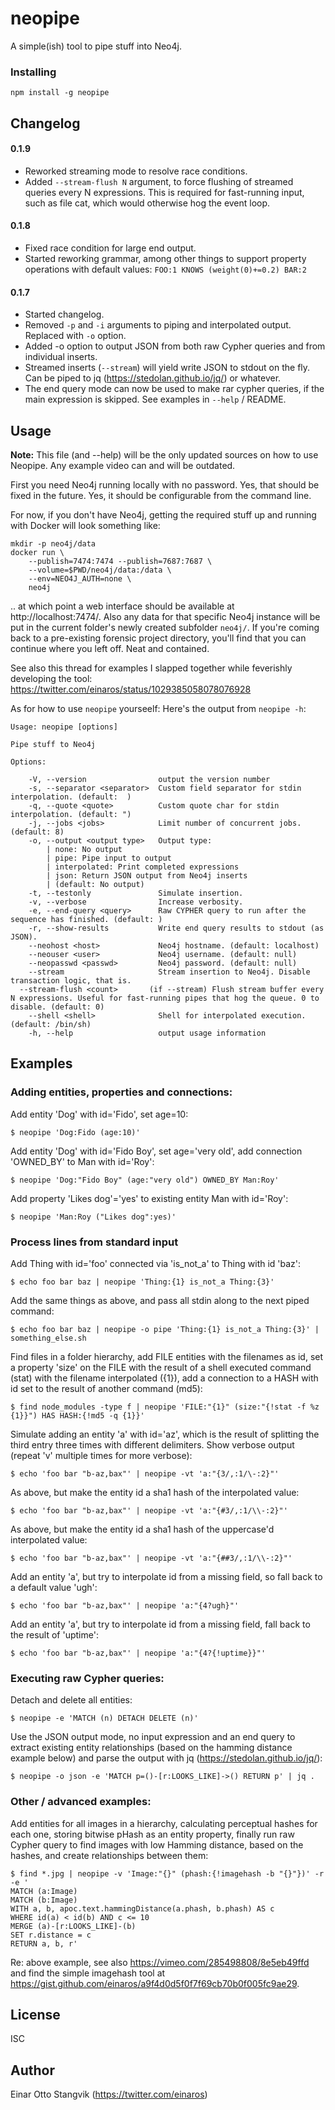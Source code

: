 # neopipe #

A simple(ish) tool to pipe stuff into Neo4j.

### Installing ###

`npm install -g neopipe`

## Changelog ##

#### 0.1.9

- Reworked streaming mode to resolve race conditions.
- Added `--stream-flush N` argument, to force flushing of streamed queries every N expressions. This is required for fast-running input, such as file cat, which would otherwise hog the event loop.

#### 0.1.8

- Fixed race condition for large end output.
- Started reworking grammar, among other things to support property operations with default values: `FOO:1 KNOWS (weight(0)+=0.2) BAR:2`

#### 0.1.7

- Started changelog.
- Removed `-p` and `-i` arguments to piping and interpolated output. Replaced with `-o` option.
- Added -o option to output JSON from both raw Cypher queries and from individual inserts.
- Streamed inserts (`--stream`) will yield write JSON to stdout on the fly. Can be piped to jq (https://stedolan.github.io/jq/) or whatever.
- The end query mode can now be used to make rar cypher queries, if the main expression is skipped. See examples in `--help` / README.

## Usage ##

__Note:__ This file (and --help) will be the only updated sources on how to use Neopipe. Any example video can and will be outdated.

First you need Neo4j running locally with no password. Yes, that should be fixed in the future. Yes, it should be configurable from the command line.

For now, if you don't have Neo4j, getting the required stuff up and running with Docker will look something like:

```
mkdir -p neo4j/data
docker run \
    --publish=7474:7474 --publish=7687:7687 \
    --volume=$PWD/neo4j/data:/data \
    --env=NEO4J_AUTH=none \
    neo4j
```

.. at which point a web interface should be available at http://localhost:7474/. Also any data for that specific Neo4j instance will be put in the current folder's newly created subfolder `neo4j/`. If you're coming back to a pre-existing forensic project directory, you'll find that you can continue where you left off. Neat and contained.

See also this thread for examples I slapped together while feverishly developing the tool: https://twitter.com/einaros/status/1029385058078076928

As for how to use `neopipe` yourseelf: Here's the output from `neopipe -h`:

```
Usage: neopipe [options]

Pipe stuff to Neo4j

Options:

	-V, --version                output the version number
	-s, --separator <separator>  Custom field separator for stdin interpolation. (default:  )
	-q, --quote <quote>          Custom quote char for stdin interpolation. (default: ")
	-j, --jobs <jobs>            Limit number of concurrent jobs. (default: 8)
	-o, --output <output type>   Output type:
		| none: No output
		| pipe: Pipe input to output
		| interpolated: Print completed expressions
		| json: Return JSON output from Neo4j inserts
		| (default: No output)
	-t, --testonly               Simulate insertion.
	-v, --verbose                Increase verbosity.
	-e, --end-query <query>      Raw CYPHER query to run after the sequence has finished. (default: )
	-r, --show-results           Write end query results to stdout (as JSON).
	--neohost <host>             Neo4j hostname. (default: localhost)
	--neouser <user>             Neo4j username. (default: null)
	--neopasswd <passwd>         Neo4j password. (default: null)
	--stream                     Stream insertion to Neo4j. Disable transaction logic, that is.
  --stream-flush <count>       (if --stream) Flush stream buffer every N expressions. Useful for fast-running pipes that hog the queue. 0 to disable. (default: 0)
	--shell <shell>              Shell for interpolated execution. (default: /bin/sh)
	-h, --help                   output usage information
```

## Examples ##

###	Adding entities, properties and connections:

Add entity 'Dog' with id='Fido', set age=10:

```
$ neopipe 'Dog:Fido (age:10)'
```

Add entity 'Dog' with id='Fido Boy', set age='very old', add connection 'OWNED_BY' to Man with id='Roy':

```
$ neopipe 'Dog:"Fido Boy" (age:"very old") OWNED_BY Man:Roy'
```

Add property 'Likes dog'='yes' to existing entity Man with id='Roy':

```
$ neopipe 'Man:Roy ("Likes dog":yes)'
```

### Process lines from standard input ###

Add Thing with id='foo' connected via 'is_not_a' to Thing with id 'baz':

```
$ echo foo bar baz | neopipe 'Thing:{1} is_not_a Thing:{3}'
```

Add the same things as above, and pass all stdin along to the next piped command:

```
$ echo foo bar baz | neopipe -o pipe 'Thing:{1} is_not_a Thing:{3}' | something_else.sh
```

Find files in a folder hierarchy, add FILE entities with the filenames as id,
set a property 'size' on the FILE with the result of a shell executed command (stat) with
the filename interpolated ({1}), add a connection to a HASH with id set to the result of
another command (md5):

```
$ find node_modules -type f | neopipe 'FILE:"{1}" (size:"{!stat -f %z {1}}") HAS HASH:{!md5 -q {1}}'
```

Simulate adding an entity 'a' with id='az', which is the result of splitting the third entry
three times with different delimiters. Show verbose output (repeat 'v' multiple times for more verbose):

```
$ echo 'foo bar "b-az,bax"' | neopipe -vt 'a:"{3/,:1/\-:2}"'
```

As above, but make the entity id a sha1 hash of the interpolated value:

```
$ echo 'foo bar "b-az,bax"' | neopipe -vt 'a:"{#3/,:1/\\-:2}"'
```

As above, but make the entity id a sha1 hash of the uppercase'd interpolated value:

```
$ echo 'foo bar "b-az,bax"' | neopipe -vt 'a:"{##3/,:1/\\-:2}"'
```

Add an entity 'a', but try to interpolate id from a missing field, so fall back to a default value 'ugh':

```
$ echo 'foo bar "b-az,bax"' | neopipe 'a:"{4?ugh}"'
```

Add an entity 'a', but try to interpolate id from a missing field, fall back to the result of 'uptime':

```
$ echo 'foo bar "b-az,bax"' | neopipe 'a:"{4?{!uptime}}"'
```

### Executing raw Cypher queries:

Detach and delete all entities:

```
$ neopipe -e 'MATCH (n) DETACH DELETE (n)'
```

Use the JSON output mode, no input expression and an end query to extract existing entity relationships (based on the hamming distance example below) and parse the output with jq (https://stedolan.github.io/jq/):

```
$ neopipe -o json -e 'MATCH p=()-[r:LOOKS_LIKE]->() RETURN p' | jq .
```

### Other / advanced examples:

Add entities for all images in a hierarchy, calculating perceptual hashes for each one, storing
bitwise pHash as an entity property, finally run raw Cypher query to find images with low
Hamming distance, based on the hashes, and create relationships between them:

```
$ find *.jpg | neopipe -v 'Image:"{}" (phash:{!imagehash -b "{}"})' -r -e '
MATCH (a:Image)
MATCH (b:Image)
WITH a, b, apoc.text.hammingDistance(a.phash, b.phash) AS c
WHERE id(a) < id(b) AND c <= 10
MERGE (a)-[r:LOOKS_LIKE]-(b)
SET r.distance = c
RETURN a, b, r'
```
Re: above example, see also https://vimeo.com/285498808/8e5eb49ffd and find the simple imagehash tool at 
https://gist.github.com/einaros/a9f4d0d5f0f7f69cb70b0f005fc9ae29.

## License ##

ISC

## Author ##

Einar Otto Stangvik (https://twitter.com/einaros)
